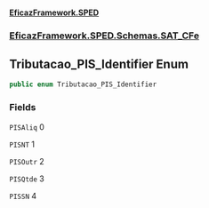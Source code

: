 #### [EficazFramework.SPED](EficazFrameworkSPED.md 'EficazFramework SPED')
### [EficazFramework.SPED.Schemas.SAT_CFe](EficazFramework.SPED.Schemas.SAT_CFe.md 'EficazFramework.SPED.Schemas.SAT_CFe')

## Tributacao_PIS_Identifier Enum

```csharp
public enum Tributacao_PIS_Identifier
```
### Fields

<a name='EficazFramework.SPED.Schemas.SAT_CFe.Tributacao_PIS_Identifier.PISAliq'></a>

`PISAliq` 0

<a name='EficazFramework.SPED.Schemas.SAT_CFe.Tributacao_PIS_Identifier.PISNT'></a>

`PISNT` 1

<a name='EficazFramework.SPED.Schemas.SAT_CFe.Tributacao_PIS_Identifier.PISOutr'></a>

`PISOutr` 2

<a name='EficazFramework.SPED.Schemas.SAT_CFe.Tributacao_PIS_Identifier.PISQtde'></a>

`PISQtde` 3

<a name='EficazFramework.SPED.Schemas.SAT_CFe.Tributacao_PIS_Identifier.PISSN'></a>

`PISSN` 4
